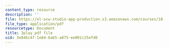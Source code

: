 ```yaml
---
content_type: resource
description: ''
file: https://ol-ocw-studio-app-production.s3.amazonaws.com/courses/18-06sc-linear-algebra-fall-2011/3e84bc4f1e846a65a875ee001c25efd0_0h43aV4aH7I.pdf
file_type: application/pdf
resourcetype: Document
title: 3play pdf file
uid: 3e84bc4f-1e84-6a65-a875-ee001c25efd0
---
```

